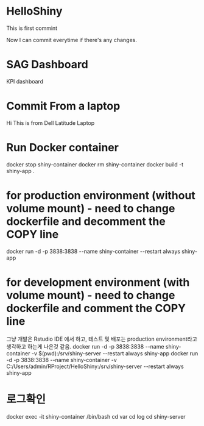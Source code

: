 # HelloShiny

This is first commint

Now I can commit everytime if there's any changes. 

# SAG Dashboard

KPI dashboard

# Commit From a laptop

Hi This is from Dell Latitude Laptop


# Run Docker container

docker stop shiny-container
docker rm shiny-container
docker build -t shiny-app .

# for production environment (without volume mount) - need to change dockerfile and decomment the COPY line
docker run -d -p 3838:3838 --name shiny-container --restart always shiny-app

# for development environment (with volume mount) - need to change dockerfile and comment the COPY line
그냥 개발은 Rstudio IDE 에서 하고, 테스트 및 배포는 production environment라고 생각하고 하는게 나은것 같음.
docker run -d -p 3838:3838 --name shiny-container -v $(pwd):/srv/shiny-server --restart always shiny-app
docker run -d -p 3838:3838 --name shiny-container -v C:/Users/admin/RProject/HelloShiny:/srv/shiny-server --restart always shiny-app




# 로그확인
docker exec -it shiny-container /bin/bash
cd var
cd log
cd shiny-server
